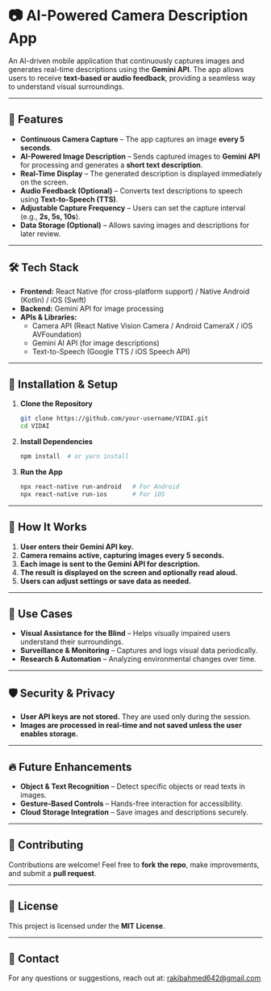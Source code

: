 # 📷 AI-Powered Camera Description App

An AI-driven mobile application that continuously captures images and generates real-time descriptions using the **Gemini API**. The app allows users to receive **text-based or audio feedback**, providing a seamless way to understand visual surroundings.

---

## 🚀 Features

- **Continuous Camera Capture** – The app captures an image **every 5 seconds**.
- **AI-Powered Image Description** – Sends captured images to **Gemini API** for processing and generates a **short text description**.
- **Real-Time Display** – The generated description is displayed immediately on the screen.
- **Audio Feedback (Optional)** – Converts text descriptions to speech using **Text-to-Speech (TTS)**.
- **Adjustable Capture Frequency** – Users can set the capture interval (e.g., **2s, 5s, 10s**).
- **Data Storage (Optional)** – Allows saving images and descriptions for later review.

---

## 🛠️ Tech Stack

- **Frontend:** React Native (for cross-platform support) / Native Android (Kotlin) / iOS (Swift)
- **Backend:** Gemini API for image processing
- **APIs & Libraries:**
  - Camera API (React Native Vision Camera / Android CameraX / iOS AVFoundation)
  - Gemini AI API (for image descriptions)
  - Text-to-Speech (Google TTS / iOS Speech API)

---

## 📲 Installation & Setup

1. **Clone the Repository**
   ```sh
   git clone https://github.com/your-username/VIDAI.git
   cd VIDAI
   ```

2. **Install Dependencies**
   ```sh
   npm install  # or yarn install
   ``` 

3. **Run the App**
   ```sh
   npx react-native run-android   # For Android
   npx react-native run-ios       # For iOS
   ```

---

## 📸 How It Works

1. **User enters their Gemini API key.**
2. **Camera remains active, capturing images every 5 seconds.**
3. **Each image is sent to the Gemini API for description.**
4. **The result is displayed on the screen and optionally read aloud.**
5. **Users can adjust settings or save data as needed.**

---

## 📌 Use Cases

- **Visual Assistance for the Blind** – Helps visually impaired users understand their surroundings.
- **Surveillance & Monitoring** – Captures and logs visual data periodically.
- **Research & Automation** – Analyzing environmental changes over time.

---

## 🛡️ Security & Privacy
- **User API keys are not stored.** They are used only during the session.
- **Images are processed in real-time and not saved unless the user enables storage.**

---

## 🔥 Future Enhancements
- **Object & Text Recognition** – Detect specific objects or read texts in images.
- **Gesture-Based Controls** – Hands-free interaction for accessibility.
- **Cloud Storage Integration** – Save images and descriptions securely.

---

## 🤝 Contributing

Contributions are welcome! Feel free to **fork the repo**, make improvements, and submit a **pull request**.

---

## 📜 License

This project is licensed under the **MIT License**.

---

## 📧 Contact

For any questions or suggestions, reach out at: rakibahmed642@gmail.com
